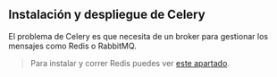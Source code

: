 ## Instalación y despliegue de Celery
El problema de Celery es que necesita de un broker para gestionar los mensajes como Redis o RabbitMQ.

> Para instalar y correr Redis puedes ver [este apartado](https://github.com/mondeja/fullstack/tree/master/backend/src/013-redis).

